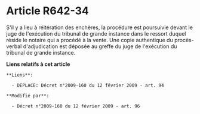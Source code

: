 # Article R642-34

S'il y a lieu à réitération des enchères, la procédure est poursuivie devant le juge de l'exécution du tribunal de grande
instance dans le ressort duquel réside le notaire qui a procédé à la vente. Une copie authentique du procès-verbal
d'adjudication est déposée au greffe du juge de l'exécution du tribunal de grande instance.

**Liens relatifs à cet article**

	**Liens**:

	  - DEPLACE: Décret n°2009-160 du 12 février 2009 - art. 94

	**Modifié par**:

	  - Décret n°2009-160 du 12 février 2009 - art. 96
